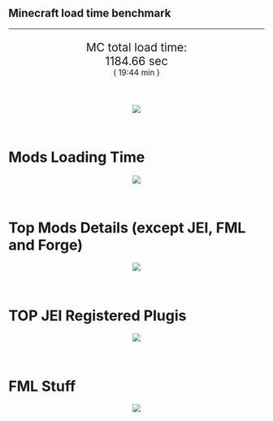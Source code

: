 ## Minecraft load time benchmark


---

<p align="center" style="font-size:160%;">
MC total load time:<br>
1184.66 sec
<br>
<sup><sub>(
19:44 min
)</sub></sup>
</p>

<br>


<p align="center">
<img src="https://quickchart.io/chart?w=400&h=30&c={
  type: 'horizontalBar',
  data: {
    datasets: [
      {label:      'MODS:', data: [627.29]},
      {label: 'FML stuff:', data: [557.36]}
    ]
  },
  options: {
    scales: {
      xAxes: [{display: false,stacked: true}],
      yAxes: [{display: false,stacked: true}],
    },
    elements: {rectangle: {borderWidth: 2}},
    legend: {display: false,},
    plugins: {datalabels: {color: 'white',formatter: (value, context) =>
      [context.dataset.label, value].join(' ')
    }}
  }
}"/>
</p>

<br>

# Mods Loading Time
<p align="center">
<img src="https://quickchart.io/chart?w=400&h=300&c={
  type: 'outlabeledPie',
  options: {
    cutoutPercentage: 25,
    plugins: {
      legend: !1,
      outlabels: {
        stretch: 5,
        padding: 1,
        text: (v,i)=>[
          v.labels[v.dataIndex],' ',
          (v.percent*1000|0)/10,
          String.fromCharCode(37)].join('')
      }
    }
  },
  data: {...
`
436e17  44.24s Had Enough Items;
3C6315  42.94s Had Enough Items (Plugins);
9e2174   5.47s Tinkers' Construct;
8E1E68  58.01s Tinkers' Construct (Oredict Melting);
5161a8  23.58s CraftTweaker2;
8f3087  21.30s Forge Mod Loader;
8f3041  19.63s Tech Reborn;
813e81  16.54s OpenComputers;
516fa8  15.49s Ender IO;
8c2ccd  14.31s Immersive Engineering;
9d2ccd  12.08s Immersive Intelligence;
3e6c81  11.31s Solar Flux Reborn;
cd922c  10.72s NuclearCraft;
8f304e  10.60s Astral Sorcery;
213664   8.91s Forestry;
813e4d   8.67s GroovyScript;
7c813e   6.92s Thaumcraft;
436e17   6.57s Integrated Dynamics;
2caacd   6.43s PneumaticCraft: Repressurized;
8451a8   5.75s LibrarianLib Stage 2;
176e43   5.35s Thaumic Additions: Reconstructed;
216364   5.32s Xaero's Minimap;
444444 179.32s 83 Other mods;
333333  78.95s 218 'Fast' mods (load 1.0s - 0.1s);
222222   8.90s 224 'Instant' mods (load %3C 0.1s)
`
    .split(';').reduce((a, l) => {
      l.match(/(\w{6}) *(\d*\.\d*)s (.*)/)
      .slice(1).map((a, i) => [[String.fromCharCode(35),a].join(''), parseFloat(a), a][i])
      .forEach((s, i) => 
        [a.datasets[0].backgroundColor, a.datasets[0].data, a.labels][i].push(s)
      );
      return a
    }, {
      labels: [],
      datasets: [{
        backgroundColor: [],
        data: [],
        borderColor: 'rgba(22,22,22,0.3)',
        borderWidth: 1
      }]
    })
  }
}"/>
</p>

<br>

# Top Mods Details (except JEI, FML and Forge)
<p align="center">
<img src="https://quickchart.io/chart?w=400&h=450&c={
  options: {
    scales: {
      xAxes: [{stacked: true}],
      yAxes: [{stacked: true}],
    },
    plugins: {
      datalabels: {
        anchor: 'end',
        align: 'top',
        color: 'white',
        backgroundColor: 'rgba(46, 140, 171, 0.6)',
        borderColor: 'rgba(41, 168, 194, 1.0)',
        borderWidth: 0.5,
        borderRadius: 3,
        padding: 0,
        font: {size:10},
        formatter: (v,ctx) => 
          ctx.datasetIndex!=ctx.chart.data.datasets.length-1 ? null
            : [((ctx.chart.data.datasets.reduce((a,b)=>a- -b.data[ctx.dataIndex],0)*10)|0)/10,'s'].join('')
      },
      colorschemes: {
        scheme: 'office.Damask6'
      }
    }
  },
  type: 'bar',
  data: {...(() => {
    let a = { labels: [], datasets: [] };
`
1: Construction;
2: Loading Resources;
3: PreInitialization;
4: Initialization;
5: InterModComms$IMC;
6: PostInitialization;
7: LoadComplete;
8: ModIdMapping
`
    .split(';')
      .map(l => l.match(/\d: (.*)/).slice(1))
      .forEach(([name]) => a.datasets.push({ label: name, data: [] }));
`
                           1      2      3      4      5      6      7      8  ;
Tinkers' Construct     |  1.72|  0.01|  0.24|  0.13|  0.00| 61.38|  0.00|  0.00;
CraftTweaker2          |  1.28|  0.00| 17.79|  0.01|  0.00|  4.50|  0.00|  0.00;
Tech Reborn            |  0.18|  0.01| 16.59|  0.65|  0.00|  2.20|  0.00|  0.00;
OpenComputers          |  0.27|  0.03| 11.91|  4.04|  0.30|  0.00|  0.00|  0.00;
Ender IO               |  3.16|  0.01|  4.93|  0.77|  4.42|  1.20|  0.00|  1.01;
Immersive Engineering  |  1.32|  0.01|  1.45|  1.38|  0.00| 10.15|  0.00|  0.00;
Immersive Intelligence |  3.00|  0.02|  3.59|  1.06|  0.00|  4.42|  0.00|  0.00;
Solar Flux Reborn      |  0.12|  0.00|  1.06|  0.06|  0.00| 10.07|  0.00|  0.00;
NuclearCraft           |  1.58|  0.02|  7.87|  0.66|  0.00|  0.48|  0.00|  0.12;
Astral Sorcery         |  0.53|  0.01|  6.81|  2.21|  0.00|  1.05|  0.00|  0.00;
Forestry               |  0.82|  0.02|  6.23|  1.48|  0.01|  0.36|  0.00|  0.00;
GroovyScript           |  3.03|  0.02|  0.00|  0.02|  0.00|  5.60|  0.00|  0.00
`
    .split(';').slice(1)
      .map(l => l.split('|').map(s => s.trim()))
      .forEach(([name, ...arr], i) => {
        a.labels.push(name);
        arr.forEach((v, j) => a.datasets[j].data[i] = v)
      }); return a
  })()}
}"/>
</p>

<br>

# TOP JEI Registered Plugis
<p align="center">
<img src="https://quickchart.io/chart?w=700&c={
  options: {
    elements: { rectangle: { borderWidth: 1 } },
    legend: false
  },
  type: 'horizontalBar',
    data: {...(() => {
      let a = {
        labels: [], datasets: [{
          backgroundColor: 'rgba(0, 99, 132, 0.5)',
          borderColor: 'rgb(0, 99, 132)',
          data: []
        }]
      };
`
 11.81: cofh.thermalexpansion.plugins.jei.JEIPluginTE;
  4.78: li.cil.oc.integration.jei.ModPluginOpenComputers;
  3.15: crazypants.enderio.machines.integration.jei.MachinesPlugin;
  2.52: forestry.factory.recipes.jei.FactoryJeiPlugin;
  2.39: com.cleanroommc.multiblocked.jei.JeiPlugin;
  2.07: com.rwtema.extrautils2.crafting.jei.XUJEIPlugin;
  1.77: com.github.sokyranthedragon.mia.integrations.jer.JeiJerIntegration$1;
  1.57: mezz.jei.plugins.vanilla.VanillaPlugin;
  1.40: jeresources.jei.JEIConfig;
  0.89: com.buuz135.industrial.jei.JEICustomPlugin;
  0.89: nc.integration.jei.NCJEI;
  0.88: com.buuz135.thaumicjei.ThaumcraftJEIPlugin;
  0.69: sblectric.lightningcraft.integration.jei.JEIPlugin;
  0.58: crazypants.enderio.base.integration.jei.JeiPlugin;
  0.52: mctmods.smelteryio.library.util.jei.JEI;
  7.04: Other 139 Plugins
`
        .split(';')
        .map(l => l.split(':'))
        .forEach(([time, name]) => {
          a.labels.push(name);
          a.datasets[0].data.push(time)
        })
        ; return a
    })()
  }
}"/>
</p>

<br>

# FML Stuff
<p align="center">
<img src="https://quickchart.io/chart?w=500&h=400&c={
  options: {
    rotation: Math.PI,
    cutoutPercentage: 55,
    plugins: {
      legend: !1,
      outlabels: {
        stretch: 5,
        padding: 1,
        text: (v)=>v.labels
      },
      doughnutlabel: {
        labels: [
          {
            text: 'FML stuff:',
            color: 'rgba(128, 128, 128, 0.5)',
            font: {size: 18}
          },
          {
            text: [557.36,'s'].join(''),
            color: 'rgba(128, 128, 128, 1)',
            font: {size: 22}
          }
        ]
      },
    }
  },
  type: 'outlabeledPie',
  data: {...(() => {
    let a = {
      labels: [],
      datasets: [{
        backgroundColor: [],
        data: [],
        borderColor: 'rgba(22,22,22,0.3)',
        borderWidth: 2
      }]
    };
`
993A00  14.85s Loading sounds;
994400  14.94s Loading Resource - SoundHandler;
994F00 128.44s ModelLoader: blocks;
995900  34.44s ModelLoader: items;
996300  18.36s ModelLoader: baking;
996D00   3.90s Applying remove recipe actions;
997700   0.03s Applying remove furnace recipe actions;
998200   0.51s Indexing ingredients;
998C00   5.09s Indexing ingredients;
444444 336.82s Other
`
    .split(';')
      .map(l => l.match(/(\w{6}) *(\d*\.\d*)s (.*)/))
      .forEach(([, col, time, name]) => {
        a.labels.push([name, ' ', time, 's'].join(''));
        a.datasets[0].data.push(parseFloat(time));
        a.datasets[0].backgroundColor.push([String.fromCharCode(35), col].join(''))
      })
      ; return a
  })()}
}"/>
</p>

<br>
